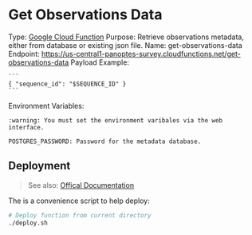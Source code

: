 Get Observations Data
=====================

Type: [Google Cloud Function](https://cloud.google.com/functions/)
Purpose: Retrieve observations metadata, either from database or existing json file.
Name: get-observations-data
Endpoint: https://us-central1-panoptes-survey.cloudfunctions.net/get-observations-data
Payload Example: 

	```
	{ "sequence_id": "$SEQUENCE_ID" }
	```

Environment Variables:

	:warning: You must set the environment varibales via the web interface.

	POSTGRES_PASSWORD: Password for the metadata database.


## Deployment

> See also: [Offical Documentation](https://cloud.google.com/functions/docs/deploying/filesystem)

The is a convenience script to help deploy:

```bash
# Deploy function from current directory
./deploy.sh
```